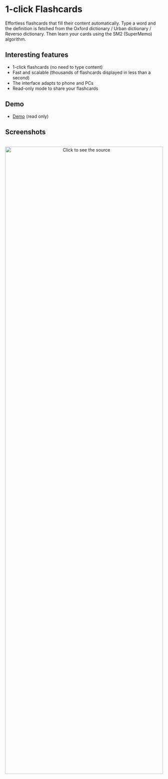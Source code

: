 # 1-click Flashcards

Effortless flashcards that fill their content automatically. Type a word and the definition is fetched from the Oxford dictionary / Urban dictionary / Reverso dictionary. Then learn your cards using the SM2 (SuperMemo) algorithm.

## Interesting features
* 1-click flashcards (no need to type content)
* Fast and scalable (thousands of flashcards displayed in less than a second)
* The interface adapts to phone and PCs
* Read-only mode to share your flashcards

## Demo
* <a href="https://flashcards.en-vadrouille.org">Demo</a> (read only)

## Screenshots

<div align="center">
	<br>
		<img src="https://raw.githubusercontent.com/BLepers/1-click-flashcards/master/README.svg" width="100%" height="2000" alt="Click to see the source">
	<br>
</div>
